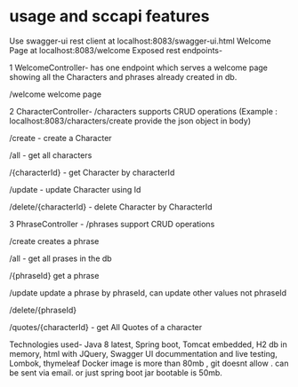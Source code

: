 #  usage and sccapi features
Use swagger-ui rest client at localhost:8083/swagger-ui.html
Welcome Page at localhost:8083/welcome
Exposed rest endpoints-

1 WelcomeController- has one endpoint which serves a welcome page showing all the Characters and phrases already created in db.  

/welcome  welcome page

2 CharacterController- /characters  supports CRUD operations (Example : localhost:8083/characters/create  provide the json object in body)

/create - create a Character

/all  - get all characters

/{characterId}  - get Character by characterId

/update      - update Character using Id

/delete/{characterId}  - delete Character  by CharacterId

3 PhraseController - /phrases support CRUD operations

/create  creates a phrase

/all - get all prases in the db

/{phraseId}  get a phrase

/update update a phrase by phraseId, can  update other values not phraseId

/delete/{phraseId}

/quotes/{characterId} - get All Quotes of a character


Technologies used-
Java 8 latest,
Spring boot,
Tomcat embedded,
H2 db in memory,
html with JQuery,
Swagger UI docummentation and live testing,
Lombok,
thymeleaf
Docker image is more than 80mb , git doesnt allow . can be sent via email. or just spring boot jar bootable is 50mb.

